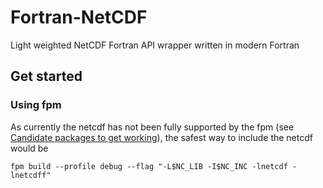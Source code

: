 # Fortran-NetCDF
Light weighted NetCDF Fortran API wrapper written in modern Fortran

## Get started

### Using fpm

As currently the netcdf has not been fully supported by the fpm (see [Candidate packages to get working](https://github.com/fortran-lang/fpm/issues/17)), the safest way to include the netcdf would be

```
fpm build --profile debug --flag "-L$NC_LIB -I$NC_INC -lnetcdf -lnetcdff"
```